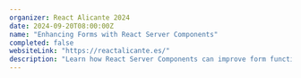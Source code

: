 ```yaml
---
organizer: React Alicante 2024
date: 2024-09-20T08:00:00Z
name: "Enhancing Forms with React Server Components"
completed: false
websiteLink: "https://reactalicante.es/"
description: "Learn how React Server Components can improve form functionality, with insights on benefits like faster load times and streamlined server-side processing. Discover practical strategies for integrating RSC into forms to enhance user experience and simplify front-end complexities."
---
```

